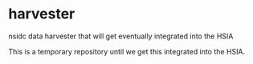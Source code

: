 harvester
=========

nsidc data harvester that will get eventually integrated into the HSIA

This is a temporary repository until we get this integrated into the HSIA.  
